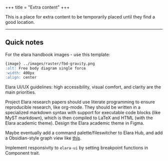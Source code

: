 +++
title = "Extra content"
+++

This is a place for extra content to be temporarily placed until they find a good location.

---

## Quick notes

For the elara handbook images - use this template:

```md
{image} ../images/raster/fbd-gravity.png
:alt: Free body diagram single force
:width: 400px
:align: center
```

Elara UI/UX guidelines: high accessibility, visual comfort, and clarity are the main priorities.

Project Elara research papers should use literate programming to ensure reproducible research, like org-mode. They should be written in a specialized markdown syntax with support for executable code blocks (like MyST markdown), which is then compiled to LaTeX and HTML (with the Elara academic theme). Design the Elara academic theme in Figma.

Maybe eventually add a command palette/fileswitcher to Elara Hub, and add a Obsidian-style graph view like [this](https://github.com/blinpete/wiki-graph).

Implement responsivity to `elara-ui` by setting breakpoint functions in Component trait.
